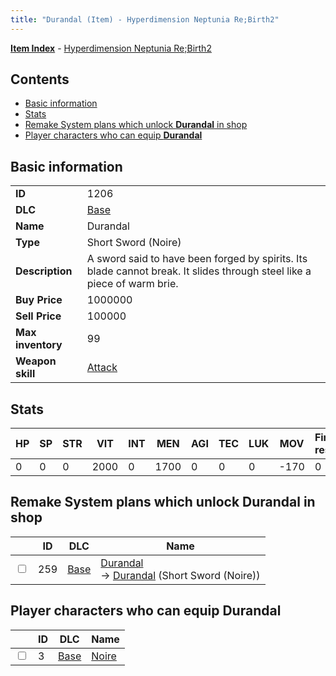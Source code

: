 ```yaml
---
title: "Durandal (Item) - Hyperdimension Neptunia Re;Birth2"
---
```


[**Item Index**](/neptunia/rb2/item/index.html) - [Hyperdimension Neptunia Re;Birth2](/neptunia/rb2)

## Contents

- [Basic information](#basic-information)
- [Stats](#stats)
- [Remake System plans which unlock **Durandal** in shop](#remake-system-plans-which-unlock-durandal-in-shop)
- [Player characters who can equip **Durandal**](#player-characters-who-can-equip-durandal)

## Basic information

|   |   |
| -- | -- |
| **ID** | 1206 |
| **DLC** | [Base](/neptunia/rb2/dlc/0-base.html) |
| **Name** | Durandal |
| **Type** | Short Sword (Noire) |
| **Description** | A sword said to have been forged by spirits. Its blade cannot break. It slides through steel like a piece of warm brie. |
| **Buy Price** | 1000000 |
| **Sell Price** | 100000 |
| **Max inventory** | 99 |
| **Weapon skill** | [Attack](/neptunia/rb2/skill/0-1001-attack.html) |

## Stats

| HP | SP | STR | VIT | INT | MEN | AGI | TEC | LUK | MOV | Fire res. | Ice res. | Wind res. | Lightning res. |
| -- | -- | --- | --- | --- | --- | --- | --- | --- | --- | --------- | -------- | --------- | -------------- |
| 0 | 0 | 0 | 2000 | 0 | 1700 | 0 | 0 | 0 | -170 | 0 | 0 | 0 | 0 |

## Remake System plans which unlock **Durandal** in shop

|    | ID | DLC | Name |
| -- | -- | --- | ---- |
| <input type="checkbox" id="rb2-remake-0-259" class="trackbox" /> | 259 | [Base](/neptunia/rb2/dlc/0-base.html) | [Durandal](/neptunia/rb2/remake/0-259-durandal.html)<br />→ [Durandal](/neptunia/rb2/item/0-1206-durandal.html) (Short Sword (Noire)) |

## Player characters who can equip **Durandal**

|    | ID | DLC | Name |
| -- | -- | --- | ---- |
| <input type="checkbox" id="rb2-player-0-3" class="trackbox" /> | 3 | [Base](/neptunia/rb2/dlc/0-base.html) | [Noire](/neptunia/rb2/player/0-3-noire.html) |